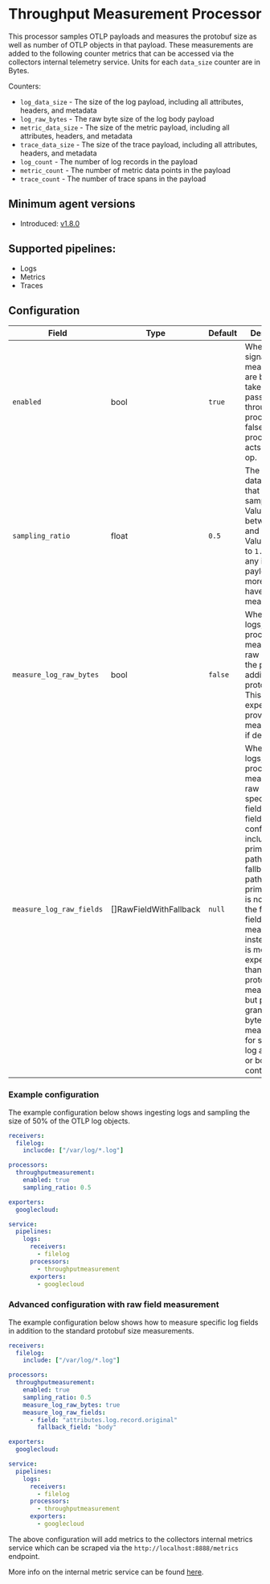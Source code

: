 # Throughput Measurement Processor

This processor samples OTLP payloads and measures the protobuf size as well as number of OTLP objects in that payload. These measurements are added to the following counter metrics that can be accessed via the collectors internal telemetry service. Units for each `data_size` counter are in Bytes.

Counters:

- `log_data_size` - The size of the log payload, including all attributes, headers, and metadata
- `log_raw_bytes` - The raw byte size of the log body payload
- `metric_data_size` - The size of the metric payload, including all attributes, headers, and metadata
- `trace_data_size` - The size of the trace payload, including all attributes, headers, and metadata
- `log_count` - The number of log records in the payload
- `metric_count` - The number of metric data points in the payload
- `trace_count` - The number of trace spans in the payload

## Minimum agent versions

- Introduced: [v1.8.0](https://github.com/observIQ/bindplane-otel-collector/releases/tag/v1.8.0)

## Supported pipelines:

- Logs
- Metrics
- Traces

## Configuration

| Field                     | Type                    | Default | Description                                                                                                                                                                          |
| ------------------------- | ----------------------- | ------- | ------------------------------------------------------------------------------------------------------------------------------------------------------------------------------------ |
| `enabled`                 | bool                    | `true`  | When `true` signals that measurements are being taken of data passing through this processor. If false this processor acts as a no-op.                                               |
| `sampling_ratio`          | float                   | `0.5`   | The ratio of data payloads that are sampled. Values between `0.0` and `1.0`. Values closer to `1.0` mean any individual payload is more likely to have its size measured.            |
| `measure_log_raw_bytes`   | bool                    | `false` | When `true`, for logs, the processor will measure the raw bytes of the payload in addition to the protobuf size. This is more expensive but provides raw measurements if designated. |
| `measure_log_raw_fields`  | []RawFieldWithFallback  | `null`  | When set, for logs, the processor will measure the raw bytes of specific log fields. Each field configuration includes a primary field path and a fallback field path. If the primary field is not present, the fallback field will be measured instead. This is more expensive than standard protobuf measurements but provides granular raw byte measurements for specific log attributes or body content. |

### Example configuration

The example configuration below shows ingesting logs and sampling the size of 50% of the OTLP log objects.

```yaml
receivers:
  filelog:
    inclucde: ["/var/log/*.log"]

processors:
  throughputmeasurement:
    enabled: true
    sampling_ratio: 0.5

exporters:
  googlecloud:

service:
  pipelines:
    logs:
      receivers:
        - filelog
      processors:
        - throughputmeasurement
      exporters:
        - googlecloud
```

### Advanced configuration with raw field measurement

The example configuration below shows how to measure specific log fields in addition to the standard protobuf size measurements.

```yaml
receivers:
  filelog:
    include: ["/var/log/*.log"]

processors:
  throughputmeasurement:
    enabled: true
    sampling_ratio: 0.5
    measure_log_raw_bytes: true
    measure_log_raw_fields:
      - field: "attributes.log.record.original"
        fallback_field: "body"

exporters:
  googlecloud:

service:
  pipelines:
    logs:
      receivers:
        - filelog
      processors:
        - throughputmeasurement
      exporters:
        - googlecloud
```

The above configuration will add metrics to the collectors internal metrics service which can be scraped via the `http://localhost:8888/metrics` endpoint.

More info on the internal metric service can be found [here](https://opentelemetry.io/docs/collector/configuration/#service).
